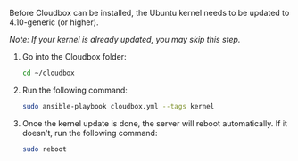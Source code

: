 Before Cloudbox can be installed, the Ubuntu kernel needs to be updated to 4.10-generic (or higher). 

_Note: If your kernel is already updated, you may skip this step._

1. Go into the Cloudbox folder:

    ```bash
    cd ~/cloudbox
    ```

3. Run the following command:

    ```bash
    sudo ansible-playbook cloudbox.yml --tags kernel
    ```

4. Once the kernel update is done, the server will reboot automatically. If it doesn't, run the following command: 

    ```bash
    sudo reboot
     ```